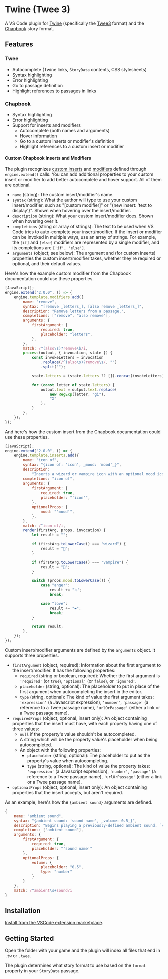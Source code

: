 # Twine (Twee 3)

A VS Code plugin for [Twine] (specifically the [Twee3] format) and the [Chapbook] story format.

## Features

### Twee

-   Autocomplete (Twine links, `StoryData` contents, CSS stylesheets)
-   Syntax highlighting
-   Error highlighting
-   Go to passage definition
-   Highlight references to passages in links

### Chapbook

-   Syntax highlighting
-   Error highlighting
-   Support for inserts and modifiers
    -   Autocomplete (both names and arguments)
    -   Hover information
    -   Go to a custom inserts or modifier's definition
    -   Highlight references to a custom insert or modifier

#### Custom Chapbook Inserts and Modifiers

The plugin recognizes [custom inserts] and [modifiers][custom modifiers] defined through `engine.extend()` calls. You can add additional properties to your custom insert or modifier to add better autocomplete and hover support. All of them are optional.

-   `name` (string): The custom insert/modifier's name.
-   `syntax` (string): What the author will type to use your custom insert/modifier, such as "[custom modifier]" or "{new insert: 'text to display'}". Shown when hovering over the insert/modifier.
-   `description` (string): What your custom insert/modifier does. Shown when hovering over it.
-   `completions` (string or array of strings): The text to be used when VS Code tries to auto-complete your insert/modifier. If the insert or modifier can be invoked in multiple ways, use an array of strings. For example, the `[if]` and `[else]` modifiers are represented by a single modifier, and its completions are `['if', 'else']`.
-   `arguments` (object; see below): The argument and (for custom inserts) properties the custom insert/modifier takes, whether they're required or optional, and their default values.

Here's how the example custom modifier from the Chapbook documentation could use these properties.

```javascript
[JavaScript];
engine.extend("2.0.0", () => {
    engine.template.modifiers.add({
        name: "remove",
        syntax: "[remove _letters_], [also remove _letters_]",
        description: "Remove letters from a passage.",
        completions: ["remove", "also remove"],
        arguments: {
            firstArgument: {
                required: true,
                placeholder: "letters",
            },
        },
        match: /^(also\s)?remove\b/i,
        process(output, { invocation, state }) {
            const invokeLetters = invocation
                .replace(/^(also\s)?remove\s/, "")
                .split("");

            state.letters = (state.letters ?? []).concat(invokeLetters);

            for (const letter of state.letters) {
                output.text = output.text.replace(
                    new RegExp(letter, "gi"),
                    "X"
                );
            }
        },
    });
});
```

And here's how the custom insert from the Chapbook documentation could use these properties.

```javascript
[JavaScript];
engine.extend("2.0.0", () => {
    engine.template.inserts.add({
        name: "icon of",
        syntax: "{icon of: 'icon', _mood: 'mood'_}",
        description:
            "Inserts a wizard or vampire icon with an optional mood icon. `icon` can be either `wizard` or `vampire`. `mood` is optional, and can be either `anger` or `love`.",
        completions: "icon of",
        arguments: {
            firstArgument: {
                required: true,
                placeholder: "'icon'",
            },
            optionalProps: {
                mood: "'mood'",
            },
        },
        match: /^icon of/i,
        render(firstArg, props, invocation) {
            let result = "";

            if (firstArg.toLowerCase() === "wizard") {
                result = "🧙";
            }

            if (firstArg.toLowerCase() === "vampire") {
                result = "🧛";
            }

            switch (props.mood.toLowerCase()) {
                case "anger":
                    result += "💥";
                    break;

                case "love":
                    result += "❤️";
                    break;
            }

            return result;
        },
    });
});
```

Custom insert/modifier arguments are defined by the `arguments` object. It supports three properties.

-   `firstArgument` (object, required): Information about the first argument to the insert/modifier. It has the following properties:
    -   `required` (string or boolean, required): Whether the first argument is `'required'` (or `true`), `'optional'` (or `false`), or `'ignored'`.
    -   `placeholder` (string, optional): The placeholder to put in place of the first argument when autocompleting the insert in the editor.
    -   `type` (string, optional): The kind of value the first argument takes: `'expression'` (a Javascript expression), `'number'`, `'passage'` (a reference to a Twee passage name), `'urlOrPassage'` (either a link or a Twee passage name).
-   `requiredProps` (object, optional, insert only): An object containing properties that the insert must have, with each property having one of three values:
    -   `null` if the property's value shouldn't be autocompleted.
    -   A string which will be the property value's placeholder when being autocompleted.
    -   An object with the following properties:
        -   `placeholder` (string, optional): The placeholder to put as the property's value when autocompleting.
        -   `type` (string, optional): The kind of value the property takes: `'expression'` (a Javascript expression), `'number'`, `'passage'` (a reference to a Twee passage name), `'urlOrPassage'` (either a link or a Twee passage name).
-   `optionalProps` (object, optional, insert only): An object containing properties that the insert accepts, but aren't required.

As an example, here's how the `{ambient sound}` arguments are defined.

```javascript
{
    name: "ambient sound",
    syntax: "{ambient sound: 'sound name', _volume: 0.5_}",
    description: "Begins playing a previously-defined ambient sound. `volume` can be omitted; by default, the ambient sound is played at full volume.",
    completions: ["ambient sound"],
    arguments: {
        firstArgument: {
            required: true,
            placeholder: "'sound name'"
        },
        optionalProps: {
            volume: {
                placeholder: "0.5",
                type: "number"
            }
        }
    },
    match: /^ambient\s+sound/i
}
```

## Installation

[Install from the VSCode extension marketplace][marketplace].

## Getting Started

Open the folder with your game and the plugin will index all files that end in `.tw` or `.twee`.

The plugin determines what story format to use based on the `format` property in your `StoryData` passage.

[Chapbook]: https://klembot.github.io/chapbook/
[custom inserts]: https://klembot.github.io/chapbook/guide/advanced/adding-custom-inserts.html
[custom modifiers]: https://klembot.github.io/chapbook/guide/advanced/adding-custom-modifiers.html
[marketplace]: https://marketplace.visualstudio.com/
[Twee3]: https://github.com/iftechfoundation/twine-specs/blob/master/twee-3-specification.md
[Twine]: https://twinery.org/
